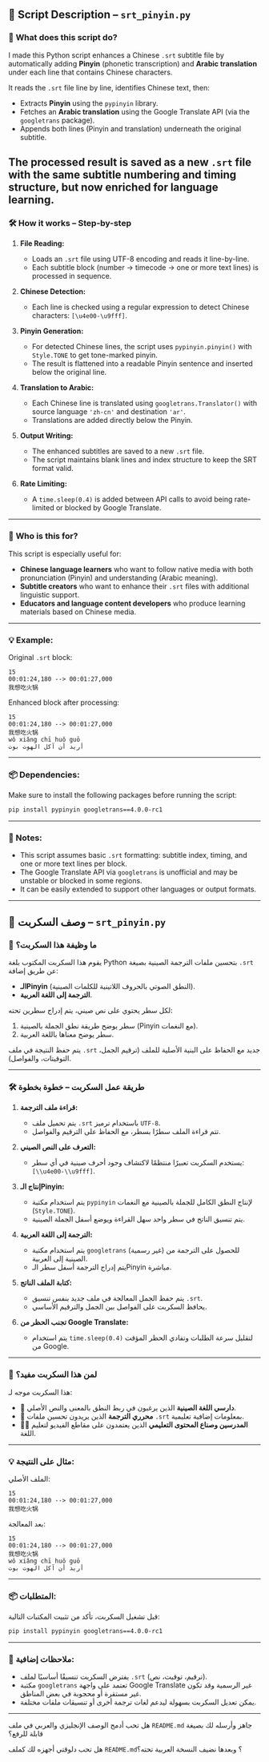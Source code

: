 ## 📘 Script Description – `srt_pinyin.py`

### 🧩 **What does this script do?**

I made this Python script enhances a Chinese `.srt` subtitle file by automatically adding **Pinyin** (phonetic transcription) and **Arabic translation** under each line that contains Chinese characters.

It reads the `.srt` file line by line, identifies Chinese text, then:

* Extracts **Pinyin** using the `pypinyin` library.
* Fetches an **Arabic translation** using the Google Translate API (via the `googletrans` package).
* Appends both lines (Pinyin and translation) underneath the original subtitle.

The processed result is saved as a new `.srt` file with the same subtitle numbering and timing structure, but now enriched for language learning.
---
### 🛠️ **How it works – Step-by-step**

1. **File Reading:**

   * Loads an `.srt` file using UTF-8 encoding and reads it line-by-line.
   * Each subtitle block (number → timecode → one or more text lines) is processed in sequence.

2. **Chinese Detection:**

   * Each line is checked using a regular expression to detect Chinese characters: `[\u4e00-\u9fff]`.

3. **Pinyin Generation:**

   * For detected Chinese lines, the script uses `pypinyin.pinyin()` with `Style.TONE` to get tone-marked pinyin.
   * The result is flattened into a readable Pinyin sentence and inserted below the original line.

4. **Translation to Arabic:**

   * Each Chinese line is translated using `googletrans.Translator()` with source language `'zh-cn'` and destination `'ar'`.
   * Translations are added directly below the Pinyin.

5. **Output Writing:**

   * The enhanced subtitles are saved to a new `.srt` file.
   * The script maintains blank lines and index structure to keep the SRT format valid.

6. **Rate Limiting:**

   * A `time.sleep(0.4)` is added between API calls to avoid being rate-limited or blocked by Google Translate.

---

### 🎯 **Who is this for?**

This script is especially useful for:

* **Chinese language learners** who want to follow native media with both pronunciation (Pinyin) and understanding (Arabic meaning).
* **Subtitle creators** who want to enhance their `.srt` files with additional linguistic support.
* **Educators and language content developers** who produce learning materials based on Chinese media.

---

### 💡 Example:

Original `.srt` block:

```
15
00:01:24,180 --> 00:01:27,000
我想吃火锅
```

Enhanced block after processing:

```
15
00:01:24,180 --> 00:01:27,000
我想吃火锅
wǒ xiǎng chī huǒ guō
أريد أن آكل الهوت بوت
```

---

### 📦 Dependencies:

Make sure to install the following packages before running the script:

```bash
pip install pypinyin googletrans==4.0.0-rc1
```

---

### 📝 Notes:

* This script assumes basic `.srt` formatting: subtitle index, timing, and one or more text lines per block.
* The Google Translate API via `googletrans` is unofficial and may be unstable or blocked in some regions.
* It can be easily extended to support other languages or output formats.

---
## 📘 وصف السكربت – `srt_pinyin.py`

### 🧩 **ما وظيفة هذا السكربت؟**

يقوم هذا السكربت المكتوب بلغة Python بتحسين ملفات الترجمة الصينية بصيغة `.srt` عن طريق إضافة:

* **الـPinyin** (النطق الصوتي بالحروف اللاتينية للكلمات الصينية).
* **الترجمة إلى اللغة العربية**.

لكل سطر يحتوي على نص صيني، يتم إدراج سطرين تحته:

1. سطر يوضح طريقة نطق الجملة بالصينية (Pinyin مع النغمات).
2. سطر يوضح معناها باللغة العربية.

يتم حفظ النتيجة في ملف `.srt` جديد مع الحفاظ على البنية الأصلية للملف (ترقيم الجمل، التوقيتات، والفواصل).

---

### 🛠️ **طريقة عمل السكربت – خطوة بخطوة**

1. **قراءة ملف الترجمة:**

   * يتم تحميل ملف `.srt` باستخدام ترميز `UTF-8`.
   * تتم قراءة الملف سطرًا بسطر، مع الحفاظ على الترقيم والفواصل.

2. **التعرف على النص الصيني:**

   * يستخدم السكربت تعبيرًا منتظمًا لاكتشاف وجود أحرف صينية في أي سطر: `[\\u4e00-\\u9fff]`.

3. **إنتاج الـPinyin:**

   * يتم استخدام مكتبة `pypinyin` لإنتاج النطق الكامل للجملة بالصينية مع النغمات (`Style.TONE`).
   * يتم تنسيق الناتج في سطر واحد سهل القراءة ويوضع أسفل الجملة الصينية.

4. **الترجمة إلى اللغة العربية:**

   * يتم استخدام مكتبة `googletrans` (غير رسمية) للحصول على الترجمة من الصينية إلى العربية.
   * يتم إدراج الترجمة أسفل سطر الـPinyin مباشرة.

5. **كتابة الملف الناتج:**

   * يتم حفظ الجمل المعالجة في ملف جديد بنفس تنسيق `.srt`.
   * يحافظ السكربت على الفواصل بين الجمل والترقيم الأساسي.

6. **تجنب الحظر من Google Translate:**

   * يتم استخدام `time.sleep(0.4)` لتقليل سرعة الطلبات وتفادي الحظر المؤقت من Google.

---

### 🎯 **لمن هذا السكربت مفيد؟**

هذا السكربت موجه لـ:

* 📘 **دارسي اللغة الصينية** الذين يرغبون في ربط النطق بالمعنى والنص الأصلي.
* 🎥 **محرري الترجمة** الذين يريدون تحسين ملفات `.srt` بمعلومات إضافية تعليمية.
* 🧑‍🏫 **المدرسين وصناع المحتوى التعليمي** الذين يعتمدون على مقاطع الفيديو لتعليم اللغة.

---

### 💡 مثال على النتيجة:

الملف الأصلي:

```
15
00:01:24,180 --> 00:01:27,000
我想吃火锅
```

بعد المعالجة:

```
15
00:01:24,180 --> 00:01:27,000
我想吃火锅
wǒ xiǎng chī huǒ guō
أريد أن آكل الهوت بوت
```

---

### 📦 المتطلبات:

قبل تشغيل السكربت، تأكد من تثبيت المكتبات التالية:

```bash
pip install pypinyin googletrans==4.0.0-rc1
```

---

### 📝 ملاحظات إضافية:

* يفترض السكربت تنسيقًا أساسيًا لملف `.srt` (ترقيم، توقيت، نص).
* مكتبة `googletrans` تعتمد على واجهة Google Translate غير الرسمية وقد تكون غير مستقرة أو محجوبة في بعض المناطق.
* يمكن تعديل السكربت بسهولة ليدعم لغات ترجمة أخرى أو تنسيقات ملفات مختلفة.

---

هل تحب أدمج الوصف الإنجليزي والعربي في ملف `README.md` جاهز وأرسله لك بصيغة قابلة للرفع؟


هل تحب دلوقتي أجهزه لك كملف `README.md`؟ وبعدها نضيف النسخة العربية تحته؟
